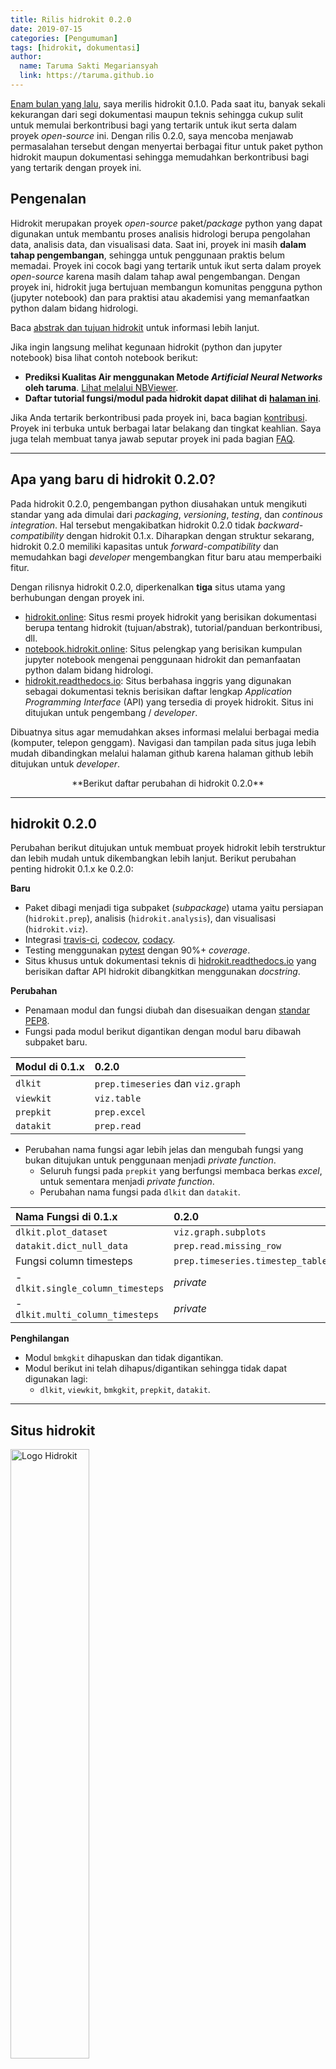```yaml
---
title: Rilis hidrokit 0.2.0
date: 2019-07-15
categories: [Pengumuman]
tags: [hidrokit, dokumentasi]
author:
  name: Taruma Sakti Megariansyah
  link: https://taruma.github.io
---
```


[Enam bulan yang lalu](https://medium.com/@taruma/hidrokit-analisis-hidrologi-dengan-python-bdcad9e5865d), saya merilis hidrokit 0.1.0. Pada saat itu, banyak sekali kekurangan dari segi dokumentasi maupun teknis sehingga cukup sulit untuk memulai berkontribusi bagi yang tertarik untuk ikut serta dalam proyek _open-source_ ini. Dengan rilis 0.2.0, saya mencoba menjawab permasalahan tersebut dengan menyertai berbagai fitur untuk paket python hidrokit maupun dokumentasi sehingga memudahkan berkontribusi bagi yang tertarik dengan proyek ini. 

## Pengenalan

Hidrokit merupakan proyek _open-source_ paket/_package_ python yang dapat digunakan untuk membantu proses analisis hidrologi berupa pengolahan data, analisis data, dan visualisasi data. Saat ini, proyek ini masih **dalam tahap pengembangan**, sehingga untuk penggunaan praktis belum memadai. Proyek ini cocok bagi yang tertarik untuk ikut serta dalam proyek _open-source_ karena masih dalam tahap awal pengembangan. Dengan proyek ini, hidrokit juga bertujuan membangun komunitas pengguna python (jupyter notebook) dan para praktisi atau akademisi yang memanfaatkan python dalam bidang hidrologi.  

Baca [abstrak dan tujuan hidrokit](https://taruma.github.io/hidrokit/tentang-hidrokit) untuk informasi lebih lanjut.

Jika ingin langsung melihat kegunaan hidrokit (python dan jupyter notebook) bisa lihat contoh notebook berikut:
- **Prediksi Kualitas Air menggunakan Metode _Artificial Neural Networks_ oleh taruma**. [Lihat melalui NBViewer](https://nbviewer.jupyter.org/github/taruma/hidrokit-nb/blob/master/notebook/taruma_demo_ann_ka_2_0_0.ipynb).
- **Daftar tutorial fungsi/modul pada hidrokit dapat dilihat di** [**halaman ini**](https://notebook.hidrokit.online/kumpulan-notebook#hidrokit-).

Jika Anda tertarik berkontribusi pada proyek ini, baca bagian [kontribusi](#berkontribusi). Proyek ini terbuka untuk berbagai latar belakang dan tingkat keahlian. Saya juga telah membuat tanya jawab seputar proyek ini pada bagian [FAQ](#frequently-asked-questions).

-----
## Apa yang baru di hidrokit 0.2.0?

Pada hidrokit 0.2.0, pengembangan python diusahakan untuk mengikuti standar yang ada dimulai dari _packaging_, _versioning_, _testing_, dan _continous integration_. Hal tersebut mengakibatkan hidrokit 0.2.0 tidak _backward-compatibility_ dengan hidrokit 0.1.x. Diharapkan dengan struktur sekarang, hidrokit 0.2.0 memiliki kapasitas untuk _forward-compatibility_ dan memudahkan bagi _developer_ mengembangkan fitur baru atau memperbaiki fitur.

Dengan rilisnya hidrokit 0.2.0, diperkenalkan **tiga** situs utama yang berhubungan dengan proyek ini. 
- [hidrokit.online]\: Situs resmi proyek hidrokit yang berisikan dokumentasi berupa tentang hidrokit (tujuan/abstrak), tutorial/panduan berkontribusi, dll. 
- [notebook.hidrokit.online]\: Situs pelengkap yang berisikan kumpulan jupyter notebook mengenai penggunaan hidrokit dan pemanfaatan python dalam bidang hidrologi.
- [hidrokit.readthedocs.io]\: Situs berbahasa inggris yang digunakan sebagai dokumentasi teknis berisikan daftar lengkap _Application Programming Interface_ (API) yang tersedia di proyek hidrokit. Situs ini ditujukan untuk pengembang / _developer_.

Dibuatnya situs agar memudahkan akses informasi melalui berbagai media (komputer, telepon genggam). Navigasi dan tampilan pada situs juga lebih mudah dibandingkan melalui halaman github karena halaman github lebih ditujukan untuk _developer_. 

<div align="center" markdown="1">
**Berikut daftar perubahan di hidrokit 0.2.0**
</div>

-----
## hidrokit 0.2.0

Perubahan berikut ditujukan untuk membuat proyek hidrokit lebih terstruktur dan lebih mudah untuk dikembangkan lebih lanjut.  Berikut perubahan penting hidrokit 0.1.x ke 0.2.0:

**Baru**
- Paket dibagi menjadi tiga subpaket (_subpackage_) utama yaitu persiapan (`hidrokit.prep`), analisis (`hidrokit.analysis`), dan visualisasi (`hidrokit.viz`). 
- Integrasi [travis-ci], [codecov], [codacy].
- Testing menggunakan [pytest] dengan 90%+ _coverage_.
- Situs khusus untuk dokumentasi teknis di [hidrokit.readthedocs.io](https://hidrokit.readthedocs.io) yang berisikan daftar API hidrokit dibangkitkan menggunakan _docstring_.

**Perubahan**
- Penamaan modul dan fungsi diubah dan disesuaikan dengan [standar PEP8](https://www.python.org/dev/peps/pep-0008/).
- Fungsi pada modul berikut digantikan dengan modul baru dibawah subpaket baru.

| Modul di 0.1.x  | 0.2.0 |
| :-- | :-- |
| `dlkit` | `prep.timeseries` dan `viz.graph` |
| `viewkit` | `viz.table` |
| `prepkit` | `prep.excel` |
| `datakit` | `prep.read` |

- Perubahan nama fungsi agar lebih jelas dan mengubah fungsi yang bukan ditujukan untuk penggunaan menjadi _private function_.
  - Seluruh fungsi pada `prepkit` yang berfungsi membaca berkas _excel_, untuk sementara menjadi _private function_.
  - Perubahan nama fungsi pada `dlkit` dan `datakit`.

| Nama Fungsi di 0.1.x  | 0.2.0 |
| :-------------------------------- | :------------------------------- |
| `dlkit.plot_dataset`              | `viz.graph.subplots`             |
| `datakit.dict_null_data`          | `prep.read.missing_row`          |
| Fungsi column timesteps           | `prep.timeseries.timestep_table` |
| - `dlkit.single_column_timesteps` | _private_                        |
| - `dlkit.multi_column_timesteps`  | _private_                        |

**Penghilangan**
- Modul `bmkgkit` dihapuskan dan tidak digantikan.
- Modul berikut ini telah dihapus/digantikan sehingga tidak dapat digunakan lagi:
  - `dlkit`, `viewkit`, `bmkgkit`, `prepkit`, `datakit`.

<!-- LINK -->
[travis-ci]: https://travis-ci.org/taruma/hidrokit
[codecov]: https://codecov.io/gh/taruma/hidrokit
[codacy]: https://app.codacy.com/project/taruma/hidrokit/dashboard
[pytest]: https://pytest.org/

-----
## Situs hidrokit

<img src="https://github.com/taruma/hidrokit/blob/gh-pages/assets/images/presskit/hidrokit-pages.png?raw=true" class="figure-img img-fluid rounded" height="50%" width="50%" alt="Logo Hidrokit">

Situs hidrokit digunakan sebagai situs utama untuk memperoleh informasi mengenai proyek ini. Situs ini dibuat menggunakan [Jekyll](https://jekyllrb.com/) dan [Github Pages](https://pages.github.com/) _hosting_. _Repository_ situs dapat diakses di [cabang gh-pages](https://github.com/taruma/hidrokit/tree/gh-pages).

Berikut halaman penting yang tersedia pada situs hidrokit:

| Halaman | Keterangan |
| :---------------- | :----- |
| [tentang-hidrokit] | Abstrak dan Tujuan hidrokit. Dorongan untuk berkontribusi. |
| [berkontribusi] | Informasi umum untuk memulai berkontribusi. |
| [kode-etik] | Kode etik dalam proyek. |
| [instalasi] | Pemasangan/instalasi paket hidrokit. |
| [penggunaan] | Penggunaan paket hidrokit. |
| [sumber] | Daftar sumber yang digunakan dalam proyek. |

<!-- LINK -->
[tentang-hidrokit]: https://hidrokit.online/tentang-hidrokit
[berkontribusi]: https://hidrokit.online/berkontribusi
[kode-etik]: https://hidrokit.online/berkontribusi/kode-etik
[instalasi]: https://hidrokit.online/panduan/instalasi
[penggunaan]: https://hidrokit.online/panduan/penggunaan
[sumber]: https://hidrokit.online/serbaneka/sumber

-----
## Situs Hidrokit Notebook

<img src="https://github.com/taruma/hidrokit-nb/blob/master/docs/assets/images/hidrokit-nb-pages.png?raw=true" class="figure-img img-fluid rounded" height="50%" width="50%" alt="Logo Hidrokit Notebook">


Situs Hidrokit digunakan sebagai situs pelengkap yang berisikan kumpulan jupyter notebook mengenai penggunaan hidrokit dan pemanfaatan python dalam bidang hidrologi. Situs ini dibuat menggunakan [Jekyll](https://jekyllrb.com/) dan [Github Pages](https://pages.github.com/) _hosting_. _Repository_ situs dapat diakses di [hidrokit-nb](https://github.com/taruma/hidrokit-nb/tree/master/docs).

Berikut halaman penting yang tersedia pada situs Hidrokit Notebook:

| Halaman | Keterangan |
| :---------------- | :----- |
| [kumpulan-notebook] | Daftar kumpulan notebook yang telah dikategorikan dan tersedia. |
| [mengunggah-notebook] | Panduan _upload_/mengunggah notebook. |
| [lisensi-notebook] | Keterangan lisensi notebook. |
| [pull-request] | Panduan lanjutan untuk memperbarui repo dan melakukan _pull request_ berikutnya. |
| [tambah-notebook] | Panduan menambah notebook ke halaman [kumpulan-notebook]. |
| [unduh-notebook] | Panduan mengunduh notebook. |

<!-- LINK -->
[kumpulan-notebook]: https://notebook.hidrokit.online/kumpulan-notebook
[mengunggah-notebook]: https://notebook.hidrokit.online/panduan/mengunggah-notebook
[lisensi-notebook]: https://notebook.hidrokit.online/panduan/lisensi-notebook 
[pull-request]: https://notebook.hidrokit.online/panduan/pull-request
[tambah-notebook]: https://notebook.hidrokit.online/panduan/tambah-notebook
[unduh-notebook]: https://notebook.hidrokit.online/panduan/unduh-notebook

-----
## Berkontribusi

Seluruh yang disebutkan pada proyek ini berupa paket python hidrokit, situs hidrokit, situs Hidrokit Notebook, situs readthedocs bersifat _open-source_ sehingga Anda bisa mengajukan perubahan, berkontribusi, atau bahkan Anda bisa mengembangkannya sebagai proyek Anda sendiri. Karena seluruh proyek ini menggunakan [**MIT License**](https://choosealicense.com/licenses/mit/) dan [**CC-BY-4.0**](https://choosealicense.com/licenses/cc-by-4.0/) kecuali disebutkan secara terpisah seperti pada [notebook](https://notebook.hidrokit.online/panduan/lisensi-notebook).

Panduan umum untuk berkontribusi dapat dibaca pada halaman [berkontribusi](https://hidrokit.online/berkontribusi).

Proyek ini berusaha memberi wadah bagi individu yang tertarik berkontribusi di proyek open-source dari berbagai latar belakang. Seperti yang dijelaskan pada halaman [how to contribute](https://opensource.guide/how-to-contribute/), Anda dapat berkontribusi pada proyek selain implementasi kode. Proyek ini juga memberi kesempatan dari berbagai tingkat keahlian. Ilustrasi berkontribusi di Github:

<div align="center">
<iframe width="420" height="315" src="http://www.youtube.com/embed/w3jLJU7DT5E" frameborder="0" allowfullscreen></iframe>
</div>

- Jika Anda seorang **_praktisi/akademisi di bidang hidrologi_**, Anda bisa menyampaikan ide/fitur yang cocok disertakan di proyek ini, berdiskusi tentang impelementasi pada python, dll.
- Jika Anda tetarik pada pengembangan **_web_**, Anda bisa memberikan ide desain situs, menyarankan tema yang sesuai, mengembangkan tema Jekyll yang sesuai dengan proyek ini, bereksperimen dengan Jekyll dan Github Pages. Ada dua situs yaitu [hidrokit] dan [hidrokit-notebook], jadi ada wadah bereksperimen atau berkontribusi pada proyek ini bagi yang tertarik. 
- Jika Anda tertarik pada pengembangan **_python_**, Anda bisa mengevaluasi implementasi kode, menerapkan fitur, _refactoring_ kode, dll.
- Jika Anda tertarik pada **dokumentasi**, Anda bisa menyunting penulisan situs, memperbaiki penulisan agar lebih jelas, menerjemahkan, dll.
- Jika Anda tertarik pada **memperkenalkan/pengajaran**, Anda bisa membuat tutorial dengan python/jupyter notebook dan mengunggahnya di [hidrokit-notebook].
- Jika Anda **memiliki kode python** yang cocok dengan proyek ini, Anda bisa menguploadnya pada github Anda dan menyarankan untuk diimplementasikan dalam proyek ini.
- Jika Anda tertarik **merancang** logo, jangan ragu untuk menyampaikannya di proyek ini. 
- Jika Anda tertarik pada aspek **komunitas**, Anda bisa mengajak acara _meet-up_ komunitas hidrokit.
- Jika Anda menyukai **mengorganisir**, Anda bisa membantu mengorganisasikan isu/diskusi di github.
- Jika Anda **baru belajar**/mengenal python/jupyter/proyek ini, Anda bisa bertanya, berdiskusi, dan berbagi pengalaman Anda di proyek ini.
- Jika Anda **memiliki pengalaman** terkait proyek ini, Anda bisa berbagi pengalaman Anda.
- Jika Anda **hanya menggunakan** proyek/situs ini, Anda juga bisa berkontribusi dengan melaporkan kerusakan/kekeliruan/koreksi. 

Intinya, kalau ada ide jangan dibiarkan terbang, buat isu/diskusi di github [sekarang juga](https://github.com/taruma/hidrokit/issues/new/choose).

-----
## Frequently Asked Questions

Saya akan berusaha menjawab pertanyaan yang mungkin menjadi perhatian/pertimbangan.

**Siapa dibalik proyek hidrokit?**

> Proyek hidrokit dibuat dan dimulai oleh [Taruma Sakti Megariansyah](https://taruma.info) (saya sendiri. 😁). Saya merupakan lulusan sarjana teknik sipil dari Universitas Katolik Parahyangan, Bandung angkatan 2008. Saya tidak memiliki pengalaman kerja baik di bidang hidrologi atau bidang komputer (python), jadi proyek ini akan jauh dari sempurna atau tepat sasaran. 😅. 

**Apakah proyek ini bagian dari tugas/kerjaan?**

> Proyek hidrokit, _murni_ merupakan **proyek hobi** dan **pribadi**. 
> 
> **Proyek ini bukan**:
> - Bagian dari pekerjaan (yang tidak saya miliki 😉)
> - Untuk menyelesaikan kewajiban akademis (tugas akhir/tesis)
> - Permintaan dari perusahaan / konsultan / praktisi / akademisi / individu. 

**Keuntungan apa yang segera didapatkan jika menggunakan hidrokit?**

> hidrokit **bukan** program yang berfungsi memasukkan _input data_ kemudian langsung memperoleh _output data_ atau laporan. Sehingga tidak bisa "segera" diuntungkan saat beralih ke penggunaan hidrokit/python.
> 
> Jika Anda telah menggunakan python dan jupyter notebook pada alur kerja Anda, kemungkinan paket hidrokit bisa mempersingkat/mempercepat alur kerja tersebut. Jadi, sebelum menggunakan hidrokit, **diasumsikan sudah terbiasa** menggunakan python dan jupyter notebook. 
> 
> Bagi yang belum tahu python dan jupyter notebook, proyek ini memperkenalkan keuntungan hal tersebut dan membantu Anda memulai petualangan tersebut. Saat tulisan ini dipublikasi, belum ada halaman panduannya, tapi jika Anda membutuhkan bantuan, buat isu/diskusi [disini](https://github.com/taruma/hidrokit/issues/new/choose).
> 
> Proyek ini hanya **memperkenalkan** python + jupyter notebook pada umumnya, dan bukan memaksakan untuk beralih dari _spreadsheet_. Pandangan pribadi saya adalah lebih praktis dan intuitif menggunakan python + jupyter notebook + hidrokit dibandingkan menggunakan _spreadsheet_. 
> 
> Sebagai informasi, saya belum memiliki pengalaman kerja di bidang hidrologi atau _python/data science_. Jadi, saya tidak bisa menjawab dengan tepat dampak positif/negatif proyek ini.

Anda bisa membaca FAQ lanjutannya di halaman [Tanya Jawab Rilis Hidrokit 0.2.0]({% link _posts/2019-07-18-tanya-jawab-hidrokit-0-2-0.md %}).

-----

Terima kasih atas perhatiannya, jika Anda memiliki pertanyaan/kritik/saran mengenai proyek ini Anda bisa membuat isu/diskusi di [halaman github](https://github.com/taruma/hidrokit/issues/new/choose). Anda bisa menghubungi saya melalui email di __hi@taruma.info__ (Jika terkait proyek hidrokit, dianjurkan untuk melalui github).

Mengakhiri tulisan ini dengan video inspiratif dari Github.

<div align="center">
<iframe width="420" height="315" src="http://www.youtube.com/embed/HzZxcfVn_08" frameborder="0" allowfullscreen></iframe>
</div>

<div align="center">
<small class="text-muted mb-2">
"This project is dedicated to '<i>my younger me</i>'. Good luck! ♥"
</small>
</div>

<!-- LINK -->
[hidrokit]: https://taruma.github.io/hidrokit
[hidrokit-notebook]: https://taruma.github.io/hidrokit-nb
[hidrokit.online]: https://taruma.github.io/hidrokit
[notebook.hidrokit.online]: https://taruma.github.io/hidrokit-nb
[hidrokit.readthedocs.io]: https://hidrokit.readthedocs.io